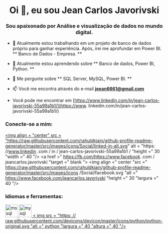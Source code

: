 <h1 align = "center"> Oi 👋, eu sou Jean Carlos Javorivski </h1>
<h3 align = "center"> Sou apaixonado por Análise e visualização de dados no mundo digital. </h3>

- 🔭 Atualmente estou trabalhando em um projeto de banco de dados próprio para ganhar experiência. Após, irei me aprofundar em Power BI. ** Banco de Dados - Empresa. **

- 🌱 Atualmente estou aprendendo sobre ** Banco de dados, Power BI, Python. **

- 💬 Me pergunte sobre ** SQL Server, MySQL, Power BI. **

- 📫 Você me encontra através do e-mail **jeean6661@gmail.com**

- Você pode me encontrar em [https://www.linkedin.com/in/jean-carlos-javorivski-55a99a1b1/](https://www. linkedin.com/in/jean-carlos-javorivski-55a99a1b1/)

<h3 align = "left"> Conecte-se a mim: </h3>

<a href="https://linkedin.com/in/https://www.linkedin.com/in/jean-carlos-javorivski-55a99a1b1/" target="blank"> <img align = "center" src = "https://raw.githubusercontent.com/rahuldkjain/github-profile-readme-generator/master/src/images/icons/Social/linked-in-alt.svg" alt = "https: //www.linkedin .com / in / jean-carlos-javorivski-55a99a1b1 / "height =" 30 "width =" 40 "/> </a>
<a href =" https://fb.com/https://www.facebook .com / jeancarlos.javorivski "target =" blank "> <img align =" center "src =" https://raw.githubusercontent.com/rahuldkjain/github-profile-readme-generator/master/src/images/icons /Social/facebook.svg "alt =" https://www.facebook.com/jeancarlos.javorivski "height =" 30 "largura =" 40 "/> </a>
</p>

<h3 align = "left"> Idiomas e ferramentas: </h3>
<p align = "left"> <a href="https://www.microsoft.com/en-us/sql-server" target="_blank" rel="noreferrer"> <img src = "https: / /www.svgrepo.com/show/303229/microsoft-sql-server-logo.svg "alt =" mssql "width =" 40 "height =" 40 "/> </a> <a href =" https: / /www.mysql.com/ "target =" _ blank "rel =" noreferrer "> <img src =" https://raw.githubusercontent.com/devicons/devicon/master/icons/mysql/mysql-original-wordmark. svg "alt =" mysql "width =" 40 "height =" 40 "/> </a> <a href="https://www.python.org" target="_blank" rel="noreferrer"> < img src = "https: // raw.githubusercontent.com/devicons/devicon/master/icons/python/python-original.svg "alt =" python "largura =" 40 "altura =" 40 "/> </a> </p>

<!---
- 👋 Hi, I’m @xJean93
- 👀 I’m interested in ...
- 🌱 I’m currently learning ...
- 💞️ I’m looking to collaborate on ...
- 📫 How to reach me ...

xJean93/xJean93 is a ✨ special ✨ repository because its `README.md` (this file) appears on your GitHub profile.
You can click the Preview link to take a look at your changes.
--->
